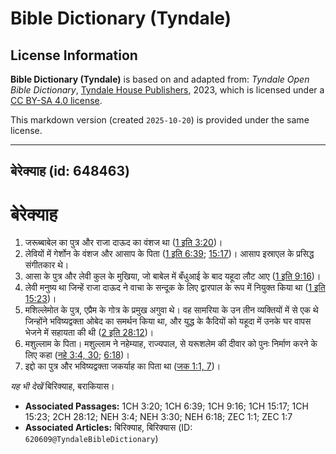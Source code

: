 # Bible Dictionary (Tyndale)

## License Information

**Bible Dictionary (Tyndale)** is based on and adapted from: _Tyndale Open Bible Dictionary_, [Tyndale House Publishers](https://tyndaleopenresources.com/), 2023, which is licensed under a [CC BY-SA 4.0 license](https://creativecommons.org/licenses/by-sa/4.0/legalcode.en).

This markdown version (created `2025-10-20`) is provided under the same license.



--------------------------------

## बेरेक्याह (id: 648463)

बेरेक्याह
=========

1. जरूब्बाबेल का पुत्र और राजा दाऊद का वंशज था ([1 इति 3:20](https://ref.ly/1Chr3:20))।
2. लेवियों में गेर्शोन के वंशज और आसाप के पिता ([1 इति 6:39](https://ref.ly/1Chr6:39); [15:17](https://ref.ly/1Chr15:17))। आसाप इस्राएल के प्रसिद्ध संगीतकार थे।
3. आसा के पुत्र और लेवी कुल के मुखिया, जो बाबेल में बँधुआई के बाद यहूदा लौट आए ([1 इति 9:16](https://ref.ly/1Chr9:16))।
4. लेवी मनुष्य था जिन्हें राजा दाऊद ने वाचा के सन्दूक के लिए द्वारपाल के रूप में नियुक्त किया था ([1 इति 15:23](https://ref.ly/1Chr15:23))।
5. मशिल्लेमोत के पुत्र, एप्रैम के गोत्र के प्रमुख अगुवा थे। वह सामरिया के उन तीन व्यक्तियों में से एक थे जिन्होंने भविष्यद्वक्ता ओबेद का समर्थन किया था, और युद्ध के कैदियों को यहूदा में उनके घर वापस भेजने में सहायता की थी ([2 इति 28:12](https://ref.ly/2Chr28:12))।
6. मशुल्लाम के पिता। मशुल्लाम ने नहेम्याह, राज्यपाल, से यरूशलेम की दीवार को पुनः निर्माण करने के लिए कहा ([नहे 3:4, 30](https://ref.ly/Neh3:4,Neh3:30); [6:18](https://ref.ly/Neh6:18))।
7. इद्दो का पुत्र और भविष्यद्वक्ता जकर्याह का पिता था ([जक 1:1, 7](https://ref.ly/Zech1:1,Zech1:7))।

*यह भी देखें* बिरिक्याह, बराकियास।

* **Associated Passages:** 1CH 3:20; 1CH 6:39; 1CH 9:16; 1CH 15:17; 1CH 15:23; 2CH 28:12; NEH 3:4; NEH 3:30; NEH 6:18; ZEC 1:1; ZEC 1:7
* **Associated Articles:** बिरिक्याह, बिरिक्यास (ID: `620609@TyndaleBibleDictionary`)

